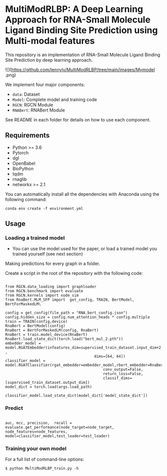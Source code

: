 # MultiModRLBP: A Deep Learning Approach for RNA-Small Molecule Ligand Binding Site Prediction using Multi-modal features

This repository is an implementation of RNA-Small Molecule Ligand Binding Site Prediction by deep learning approach.



![](https://github.com/lennylv/MultiModRLBP/tree/main/images/Mymodel .png)

We implement four major components:

* `data`: Dataset
* `Model`: Complete model and training code
* `RGCN`: RGCN Module
* `RNABert`: RNABert Module

See README in each folder for details on how to use each component.

## Requirements

* Python >= 3.6
* Pytorch
* dgl
* OpenBabel
* BioPython
* tqdm
* rnaglib
* networkx >= 2.1


You can automatically install all the dependencies with Anaconda using the following command:

```
conda env create -f environment.yml
```

## Usage

### Loading a trained model 


* You can use the model used for the paper, or load a trained model you trained yourself (see next section)

Making predictions for every graph in a folder.

Create a script in the root of the repository with the following code:

```

from RGCN.data_loading import graphloader
from RGCN.benchmark import evaluate
from RGCN.kernels import node_sim
from RnaBert.MLM_SFP import  get_config, TRAIN, BertModel, BertForMaskedLM\

config = get_config(file_path = "RNA_bert_config.json")
config.hidden_size = config.num_attention_heads * config.multiple    
train = TRAIN(config,device)
RnaBert = BertModel(config)
RnaBert = BertForMaskedLM(config, RnaBert)
RnaBert = train.model_device(RnaBert)
RnaBert.load_state_dict(torch.load("bert_mul_2.pth"))
embedder_model = model.RGATEmbedder(infeatures_dim=supervised_train_dataset.input_dim+2 ,
                                        dims=[64, 64])
classifier_model = model.RGATClassifier(rgat_embedder=embedder_model,rbert_embedder=RnaBert, 
                                            conv_output=False,
                                            return_loss=False,
                                            classif_dims=[supervised_train_dataset.output_dim])
model_dict = torch.load(args.load_path)

classifier_model.load_state_dict(model_dict['model_state_dict'])
```

### Predict

```

auc, mcc, precision,  recall = evaluate.get_performance(node_target=node_target, node_features=node_features, model=classifier_model,test_loader=test_loader)
```

### Training your own model

For a full list of command-line options:

```
$ python MultiModRLBP_train.py -h
```


